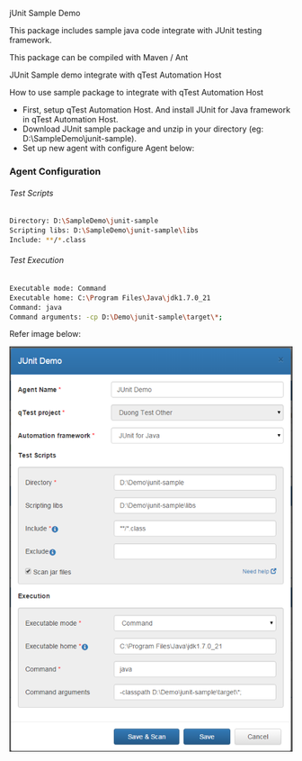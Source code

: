 jUnit Sample Demo 

This package includes sample java code integrate with JUnit testing framework.

This package can be compiled with Maven / Ant

JUnit Sample demo integrate with qTest Automation Host

How to use sample package to integrate with qTest Automation Host
- First, setup qTest Automation Host. And install JUnit for Java framework in qTest Automation Host.
- Download JUnit sample package and unzip in your directory (eg: D:\SampleDemo\junit-sample).
- Set up new agent with configure Agent below:

### Agent Configuration
###### Test Scripts
```sh
Directory: D:\SampleDemo\junit-sample
Scripting libs: D:\SampleDemo\junit-sample\libs
Include: **/*.class
```

###### Test Execution
```sh
Executable mode: Command
Executable home: C:\Program Files\Java\jdk1.7.0_21
Command: java
Command arguments: -cp D:\Demo\junit-sample\target\*;
```

Refer image below:

![Agent Configuration](/documentation/agent-configuration.png?raw=true)

